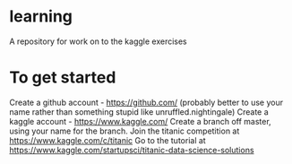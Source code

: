 # learning
A repository for work on to the kaggle exercises

# To get started
Create a github account - https://github.com/ (probably better to use your name rather than something stupid like unruffled.nightingale)
Create a kaggle account - https://www.kaggle.com/
Create a branch off master, using your name for the branch.
Join the titanic competition at https://www.kaggle.com/c/titanic
Go to the tutorial at https://www.kaggle.com/startupsci/titanic-data-science-solutions
